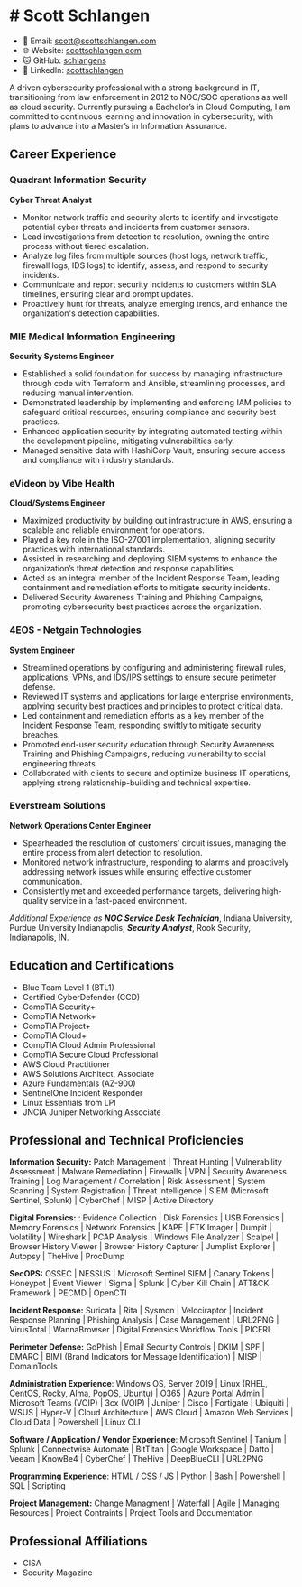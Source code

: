 # # Scott Schlangen

- 📧 Email: [scott@scottschlangen.com](mailto:scott@scottschlangen.com)
- 🌐 Website: [scottschlangen.com](http://scottschlangen.com)
- 🐱 GitHub: [schlangens](https://github.com/schlangens)
- 💼 LinkedIn: [scottschlangen](https://linkedin.com/in/scottschlangen)

A driven cybersecurity professional with a strong background in IT, transitioning from law enforcement in 2012 to NOC/SOC operations as well as cloud security. Currently pursuing a Bachelor’s in Cloud Computing, I am committed to continuous learning and innovation in cybersecurity, with plans to advance into a Master’s in Information Assurance.

## Career Experience

### Quadrant Information Security

**Cyber Threat Analyst**

- Monitor network traffic and security alerts to identify and investigate potential cyber threats and incidents from customer sensors.
- Lead investigations from detection to resolution, owning the entire process without tiered escalation.
- Analyze log files from multiple sources (host logs, network traffic, firewall logs, IDS logs) to identify, assess, and respond to security incidents.
- Communicate and report security incidents to customers within SLA timelines, ensuring clear and prompt updates.
- Proactively hunt for threats, analyze emerging trends, and enhance the organization's detection capabilities.

### MIE Medical Information Engineering

**Security Systems Engineer**

- Established a solid foundation for success by managing infrastructure through code with Terraform and Ansible, streamlining processes, and reducing manual intervention.
- Demonstrated leadership by implementing and enforcing IAM policies to safeguard critical resources, ensuring compliance and security best practices.
- Enhanced application security by integrating automated testing within the development pipeline, mitigating vulnerabilities early.
- Managed sensitive data with HashiCorp Vault, ensuring secure access and compliance with industry standards.

### eVideon by Vibe Health

**Cloud/Systems Engineer**

- Maximized productivity by building out infrastructure in AWS, ensuring a scalable and reliable environment for operations.
- Played a key role in the ISO-27001 implementation, aligning security practices with international standards.
- Assisted in researching and deploying SIEM systems to enhance the organization’s threat detection and response capabilities.
- Acted as an integral member of the Incident Response Team, leading containment and remediation efforts to mitigate security incidents.
- Delivered Security Awareness Training and Phishing Campaigns, promoting cybersecurity best practices across the organization.

### 4EOS - Netgain Technologies 

**System Engineer**

- Streamlined operations by configuring and administering firewall rules, applications, VPNs, and IDS/IPS settings to ensure secure perimeter defense.
- Reviewed IT systems and applications for large enterprise environments, applying security best practices and principles to protect critical data.
- Led containment and remediation efforts as a key member of the Incident Response Team, responding swiftly to mitigate security breaches.
- Promoted end-user security education through Security Awareness Training and Phishing Campaigns, reducing vulnerability to social engineering threats.
- Collaborated with clients to secure and optimize business IT operations, applying strong relationship-building and technical expertise.

### Everstream Solutions 

**Network Operations Center Engineer**

- Spearheaded the resolution of customers' circuit issues, managing the entire process from alert detection to resolution.
- Monitored network infrastructure, responding to alarms and proactively addressing network issues while ensuring effective customer communication.
- Consistently met and exceeded performance targets, delivering high-quality service in a fast-paced environment.

_Additional Experience as_ **_NOC Service Desk Technician_**, Indiana University, Purdue University Indianapolis; **_Security_** **_Analyst_**, Rook Security, Indianapolis, IN.

## Education and Certifications

- Blue Team Level 1 (BTL1)
- Certified CyberDefender (CCD)
- CompTIA Security+
- CompTIA Network+
- CompTIA Project+
- CompTIA Cloud+
- CompTIA Cloud Admin Professional 
- CompTIA Secure Cloud Professional 
- AWS Cloud Practitioner
- AWS Solutions Architect, Associate
- Azure Fundamentals (AZ-900)
- SentinelOne Incident Responder
- Linux Essentials from LPI
- JNCIA Juniper Networking Associate

## Professional and Technical Proficiencies

**Information Security:** Patch Management | Threat Hunting | Vulnerability Assessment | Malware Remediation | Firewalls | VPN | Security Awareness Training | Log Management / Correlation | Risk Assessment | System Scanning | System Registration | Threat Intelligence | SIEM (Microsoft Sentinel, Splunk) | CyberChef | MISP | Active Directory

**Digital Forensics:** : Evidence Collection | Disk Forensics | USB Forensics | Memory Forensics | Network Forensics | KAPE | FTK Imager | Dumpit | Volatility | Wireshark | PCAP Analysis | Windows File Analyzer | Scalpel | Browser History Viewer | Browser History Capturer | Jumplist Explorer | Autopsy | TheHive | ProcDump

**SecOPS:** OSSEC | NESSUS | Microsoft Sentinel SIEM | Canary Tokens | Honeypot | Event Viewer | Sigma | Splunk | Cyber Kill Chain | ATT&CK Framework | PECMD | OpenCTI

**Incident Response:** Suricata | Rita | Sysmon | Velociraptor | Incident Response Planning | Phishing Analysis | Case Management | URL2PNG | VirusTotal | WannaBrowser | Digital Forensics Workflow Tools | PICERL

**Perimeter Defense:** GoPhish | Email Security Controls | DKIM | SPF | DMARC | BIMI (Brand Indicators for Message Identification) | MISP | DomainTools

**Administration Experience**: Windows OS, Server 2019 | Linux (RHEL, CentOS, Rocky, Alma, PopOS, Ubuntu) | O365 | Azure Portal Admin | Microsoft Teams (VOIP) | 3cx (VOIP) | Juniper | Cisco | Fortigate | Ubiquiti | WSUS | Hyper-V | Cloud Architecture | AWS Cloud | Amazon Web Services | Cloud Data | Powershell | Linux CLI

**Software / Application / Vendor Experience**: Microsoft Sentinel | Tanium | Splunk | Connectwise Automate | BitTitan | Google Workspace | Datto | Veeam | KnowBe4 | CyberChef | TheHive | DeepBlueCLI | URL2PNG

**Programming Experience**: HTML / CSS / JS | Python | Bash | Powershell | SQL | Scripting

**Project Management:** Change Managment | Waterfall | Agile | Managing Resources | Project Contraints | Project Tools and Documentation

## Professional Affiliations

- CISA
- Security Magazine
